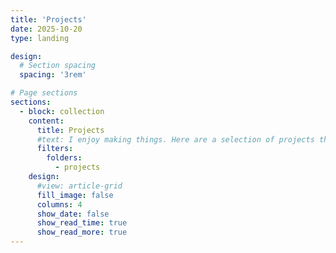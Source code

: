 ```yaml
---
title: 'Projects'
date: 2025-10-20
type: landing

design:
  # Section spacing
  spacing: '3rem'

# Page sections
sections:
  - block: collection
    content:
      title: Projects
      #text: I enjoy making things. Here are a selection of projects that I have worked on over the years.
      filters:
        folders:
          - projects
    design:
      #view: article-grid
      fill_image: false
      columns: 4
      show_date: false
      show_read_time: true
      show_read_more: true
---
```

